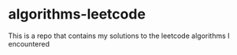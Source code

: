 # algorithms-leetcode
This is a repo that contains my solutions to the leetcode algorithms I encountered
